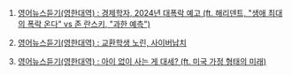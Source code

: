 1. [영어뉴스듣기(영한대역) : 경제학자, 2024년 대폭락 예고 (ft. 해리덴트, "생애 최대의 폭락 온다" vs 존 란스키, "과한 예측")](https://youtu.be/4GIKKQtr01E)

2. [영어뉴스듣기(영한대역) : 교환학생 노린, 사이버납치](https://youtu.be/v81m97O_Mos)

3. [영어뉴스듣기(영한대역) : 아이 없이 사는 게 대세? (ft. 미국 가정 형태의 미래)](https://youtu.be/j7O46eSlYNI)